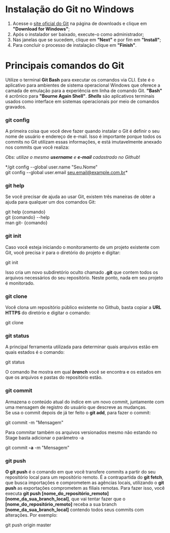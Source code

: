 # Instalação do Git no Windows

1. Acesse o [site oficial do Git](https://git-scm.com/downloads) na página de downloads e clique em **"Download for Windows"**;
2. Após o instalador ser baixado, execute-o como administrador;
3. Nas janelas que se sucedem, clique em **"Next"** e por fim em **"Install"**;
4. Para concluir o processo de instalação clique em **"Finish"**.



# Principais comandos do Git

 Utilize o terminal **Git Bash** para executar os comandos via CLI. Este é o aplicativo para ambientes de sistema operacional Windows que oferece a camada de emulação para a experiência em linha de comando Git. **"Bash"** é acrônico para **"Bourne Again Shell"**. ***Shells*** são aplicativos  terminais usados como interface em sistemas operacionais por meio de  comandos gravados.

### git config

A primeira coisa que você deve fazer quando instalar o Git é definir o seu nome de usuário e endereço de e-mail. Isso é importante porque  todos os commits no Git utilizam essas informações, e está imutavelmente anexado nos commits que você realiza:

*Obs: utilize o mesmo **username** e **e-mail** cadastrado no Github*!

*/git config --global user.name "Seu.Nome"                                            
git config --global user.email seu.email@example.com.br\*                                 


### git help

Se você precisar de ajuda ao usar Git, existem três maneiras de obter a ajuda para qualquer um dos comandos Git:

git help {comando}                                            
git {comando} --help                                            
man git- {comando}                                        


### git init

Caso você esteja iniciando o monitoramento de um projeto existente com Git, você precisa ir para o diretório do projeto e digitar:

git init

Isso cria um novo subdiretório oculto chamado **.git** que contem todos os arquivos necessários do seu repositório. Neste ponto, nada em seu projeto é monitorado.


### git clone

Você clona um repositório público existente no Github, basta copiar a **URL HTTPS** do diretório e digitar o comando:

git clone <link https do repositorio a ser clonado>


### git status

A principal ferramenta utilizada para determinar quais arquivos estão em quais estados é o comando:                                        

git status

O comando lhe mostra em qual ***branch*** você se encontra e os estados em que os arquivos e pastas do repositório estão.


### git commit

Armazena o conteúdo atual do índice em um novo commit, juntamente com uma mensagem de registro do usuário que descreve as mudanças.                                            
Se usa o commit depois de já ter feito o **git add**, para fazer o commit:


git commit -m "Mensagem"

Para commitar também os arquivos versionados mesmo não estando no Stage basta adicionar o parâmetro -a

git commit **-a** -m "Mensagem"


### git push

**O git push** é o comando em que você transfere commits a partir do seu repositório local para um repositório remoto. É a contrapartida do **git fetch**, que busca importações e comprometem as agências locais, utilizando o **git push** as exportações comprometem as filiais remotas. Para fazer isso, você executa **git push [nome_do_repositório_remoto] [nome_da_sua_branch_local]**, que vai tentar fazer que o **[nome_do_repositório_remoto]** receba a sua branch **[nome_da_sua_branch_local]** contendo todos seus commits com alterações. Por exemplo:

git push origin master
